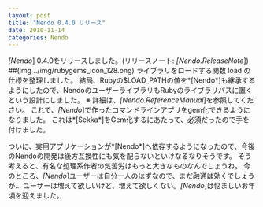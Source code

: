 ```yaml
---
layout: post
title: "Nendo 0.4.0 リリース"
date: 2010-11-14
categories: Nendo
---
```

*[Nendo*] 0.4.0をリリースしました。(リリースノート: *[Nendo.ReleaseNote*])
##(img ../img/rubygems_icon_128.png)
ライブラリをロードする関数 load の仕様を整理しました。
結局、Rubyの$LOAD_PATHの値を*[Nendo*]も継承するようにしたので、NendoのユーザーライブラリもRubyのライブラリパスに置くという設計にしました。
※ 詳細は、*[Nendo.ReferenceManual*]を参照してください。
これで、*[Nendo*]で作ったコマンドラインアプリをgem化できるようになりました。
これは*[Sekka*]をGem化するにあたって、必須だったので手を付けました。

ついに、実用アプリケーションが*[Nendo*]へ依存するようになったので、今後のNendoの開発は後方互換性にも気を配らないといけなるなりそうです。
そう考えると、有名な処理系作者の気苦労はもっと大きなものなんでしょうね。
今のところ、*[Nendo*]ユーザーは自分一人のはずなので、まだ融通は効くでしょうが…
ユーザーは増えて欲しいけど、増えて欲しくない。*[Nendo*]は悩ましいお年頃を迎えました。
